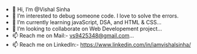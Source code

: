 - 👋 Hi, I’m @Vishal Sinha
- 👀 I’m interested to debug someone code. I love to solve the errors. 
- 🌱 I’m currently learning javaScript, DSA, and HTML & CSS...
- 💞️ I’m looking to collaborate on Web Developement project...
- 📫 Reach me on Mail:- vs9425348@gmail.com...
- 📫 Reach me on LinkedIn:- https://www.linkedin.com/in/iamvishalsinha/

<!---
Vishal062/Vishal062 is a ✨ special ✨ repository because its `README.md` (this file) appears on your GitHub profile.
You can click the Preview link to take a look at your changes.
--->
